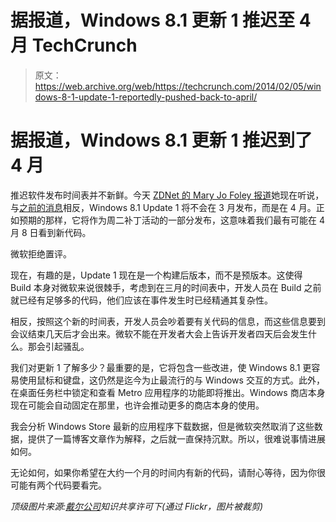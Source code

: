 # 据报道，Windows 8.1 更新 1 推迟至 4 月 TechCrunch

> 原文：<https://web.archive.org/web/https://techcrunch.com/2014/02/05/windows-8-1-update-1-reportedly-pushed-back-to-april/>

# 据报道，Windows 8.1 更新 1 推迟到了 4 月

推迟软件发布时间表并不新鲜。今天 [ZDNet 的 Mary Jo Foley 报道](https://web.archive.org/web/20221206181733/http://www.zdnet.com/windows-8-1-update-1-now-looking-like-april-7000026009/)她现在听说，与[之前的消息](https://web.archive.org/web/20221206181733/https://beta.techcrunch.com/2014/01/24/windows-8-1-update-1-now-rumored-to-land-on-march-11/)相反，Windows 8.1 Update 1 将不会在 3 月发布，而是在 4 月。正如预期的那样，它将作为周二补丁活动的一部分发布，这意味着我们最有可能在 4 月 8 日看到新代码。

微软拒绝置评。

现在，有趣的是，Update 1 现在是一个构建后版本，而不是预版本。这使得 Build 本身对微软来说很棘手，考虑到在三月的时间表中，开发人员在 Build 之前就已经有足够多的代码，他们应该在事件发生时已经精通其复杂性。

相反，按照这个新的时间表，开发人员会吵着要有关代码的信息，而这些信息要到会议结束几天后才会出来。微软不能在开发者大会上告诉开发者四天后会发生什么。那会引起骚乱。

我们对更新 1 了解多少？最重要的是，它将包含一些改进，使 Windows 8.1 更容易使用鼠标和键盘，这仍然是迄今为止最流行的与 Windows 交互的方式。此外，在桌面任务栏中锁定和查看 Metro 应用程序的功能即将推出。Windows 商店本身现在可能会自动固定在那里，也许会推动更多的商店本身的使用。

我会分析 Windows Store 最新的应用程序下载数据，但是微软突然取消了这些数据，提供了一篇博客文章作为解释，之后就一直保持沉默。所以，很难说事情进展如何。

无论如何，如果你希望在大约一个月的时间内有新的代码，请耐心等待，因为你很可能有两个代码要看完。

*顶级图片来源:[戴尔公司](https://web.archive.org/web/20221206181733/http://www.flickr.com/photos/dellphotos/)知识共享许可下(通过 Flickr，图片被裁剪)*